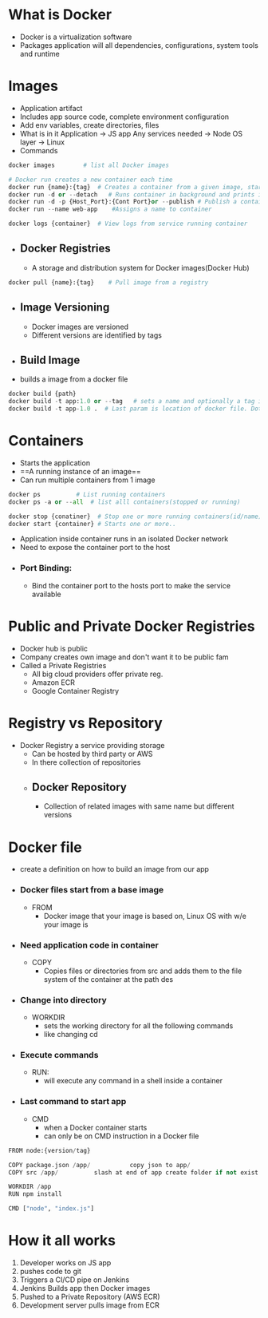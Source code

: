 # What is Docker
* Docker is a virtualization software
* Packages application will all dependencies, configurations, system tools and runtime

# Images
* Application artifact
* Includes app source code, complete environment configuration 
* Add env variables, create directories, files
* What is in it
	Application -> JS app
	Any services needed -> Node
	OS layer -> Linux
* Commands
```python
docker images        # list all Docker images

# Docker run creates a new container each time
docker run {name}:{tag}  # Creates a container from a given image, starts it
docker run -d or --detach   # Runs container in background and prints id
docker run -d -p {Host_Port}:{Cont Port}or --publish # Publish a containers port to host
docker run --name web-app    #Assigns a name to container

docker logs {container}  # View logs from service running container 

```
* ## Docker Registries
	* A storage and distribution system for Docker images(Docker Hub)
```python
docker pull {name}:{tag}    # Pull image from a registry
```
* ## Image Versioning
	* Docker images are versioned 
	* Different versions are identified by tags
* ## Build Image
* builds a image from a docker file
```python
docker build {path}
docker build -t app:1.0 or --tag   # sets a name and optionally a tag in name:tag
docker build -t app-1.0 .  # Last param is location of docker file. Dot means current directory
```
# Containers
* Starts the application 
* ==A running instance of an image== 
* Can run multiple containers from 1 image
```python
docker ps          # List running containers
docker ps -a or --all  # list alll containers(stopped or running)

docker stop {conatiner}  # Stop one or more running containers(id/name)
docker start {container} # Starts one or more..
```
* Application inside container runs in an isolated Docker network
* Need to expose the container port to the host
* ### Port Binding: 
	* Bind the container port to the hosts port to make the service available

# Public and Private Docker Registries
* Docker hub is public 
* Company creates own image and don't want it to be public fam
* Called a Private Registries 
	* All big cloud providers offer private reg. 
	* Amazon ECR
	* Google Container Registry
# Registry vs Repository
* Docker Registry a service providing storage
	* Can be hosted by third party or AWS
	* In there collection of repositories
	* ## Docker Repository 
		* Collection of related images with same name but different versions

# Docker file
* create a definition on how to build an image from our app
* ### Docker files start from a base image
	* FROM
		* Docker image that your image is based on, Linux OS with w/e your image is
* ###  Need application code in container
	* COPY
		* Copies files or directories from src and adds them to the file system of the container at the path des
* ### Change into directory
	* WORKDIR
		* sets the working directory for all the following commands
		* like changing cd
* ### Execute commands
	* RUN:
		* will execute any command in a shell inside a container 
* ### Last command to start app
	* CMD
		* when a Docker container starts
		* can only be on CMD instruction in a Docker file 
```python
FROM node:{version/tag}

COPY package.json /app/           copy json to app/
COPY src /app/          slash at end of app create folder if not exist yet 

WORKDIR /app
RUN npm install

CMD ["node", "index.js"]

``` 

# How it all works 
1) Developer works on JS app
2) pushes code to git
3) Triggers a CI/CD pipe on Jenkins
4) Jenkins Builds app then Docker images
5) Pushed to a Private Repository (AWS ECR)
6) Development server pulls image from ECR